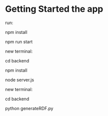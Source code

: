 # Getting Started the app

run:


npm install

npm run start

new terminal:

cd backend

npm install

node server.js


new terminal:

cd backend

python generateRDF.py
